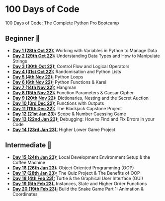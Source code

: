 # 100 Days of Code
100 Days of Code: The Complete Python Pro Bootcamp

## Beginner 🐻
* **[Day 1 (28th Oct 22):](https://github.com/beatricekay/100-Days-of-Code/tree/main/day01)** Working with Variables in Python to Manage Data
* **[Day 2 (29th Oct 22):](https://github.com/beatricekay/100-Days-of-Code/tree/main/day02)** Understanding Data Types and How to Manipulate Strings
* **[Day 3 (30th Oct 22):](https://github.com/beatricekay/100-Days-of-Code/tree/main/day03)** Control Flow and Logical Operators
* **[Day 4 (31st Oct 22):](https://github.com/beatricekay/100-Days-of-Code/tree/main/day04)** Randomisation and Python Lists
* **[Day 5 (4th Nov 22):](https://github.com/beatricekay/100-Days-of-Code/tree/main/day05)** Python Loops
* **[Day 6 (6th Nov 22):](https://github.com/beatricekay/100-Days-of-Code/tree/main/day06)** Python Functions & Karel
* **[Day 7 (14th Nov 22):](https://github.com/beatricekay/100-Days-of-Code/tree/main/day07)** Hangman
* **[Day 8 (15th Nov 22):](https://github.com/beatricekay/100-Days-of-Code/tree/main/day08)** Function Parameters & Caesar Cipher
* **[Day 9 (20th Nov 22):](https://github.com/beatricekay/100-Days-of-Code/tree/main/day09)** Dictionaries, Nesting and the Secret Auction
* **[Day 10 (3rd Dec 22):](https://github.com/beatricekay/100-Days-of-Code/tree/main/day10)** Functions with Outputs
* **[Day 11 (11th Dec 22):](https://github.com/beatricekay/100-Days-of-Code/tree/main/day11)** The Blackjack Capstone Project
* **[Day 12 (21st Jan 23):](https://github.com/beatricekay/100-Days-of-Code/tree/main/day12)** Scope & Number Guessing Game
* **[Day 13 (22nd Jan 23):](https://github.com/beatricekay/100-Days-of-Code/tree/main/day13)** Debugging: How to Find and Fix Errors in your Code
* **[Day 14 (23rd Jan 23):](https://github.com/beatricekay/100-Days-of-Code/tree/main/day14)** Higher Lower Game Project

## Intermediate 🐯
* **[Day 15 (24th Jan 23):](https://github.com/beatricekay/100-Days-of-Code/tree/main/day15)** Local Development Environment Setup & the Coffee Machine
* **[Day 16 (26th Jan 23):](https://github.com/beatricekay/100-Days-of-Code/tree/main/day16)** Object Oriented Programming (OOP)
* **[Day 17 (28th Jan 23):](https://github.com/beatricekay/100-Days-of-Code/tree/main/day17)** The Quiz Project & The Benefits of OOP
* **[Day 18 (4th Feb 23):](https://github.com/beatricekay/100-Days-of-Code/tree/main/day18)** Turtle & the Graphical User Interface (GUI)
* **[Day 19 (5th Feb 23):](https://github.com/beatricekay/100-Days-of-Code/tree/main/day19)** Instances, State and Higher Order Functions
* **[Day 20 (19th Feb 23):](https://github.com/beatricekay/100-Days-of-Code/tree/main/day20)** Build the Snake Game Part 1: Animation & Coordinates
